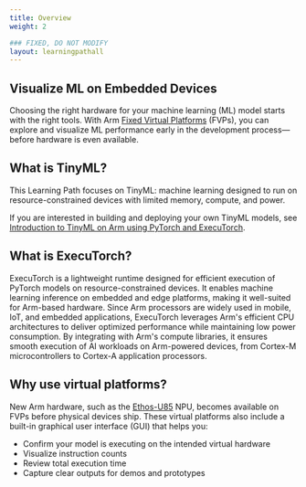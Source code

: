 ```yaml
---
title: Overview
weight: 2

### FIXED, DO NOT MODIFY
layout: learningpathall
---
```

## Visualize ML on Embedded Devices

Choosing the right hardware for your machine learning (ML) model starts with the right tools. With Arm [Fixed Virtual Platforms](https://developer.arm.com/Tools%20and%20Software/Fixed%20Virtual%20Platforms) (FVPs), you can explore and visualize ML performance early in the development process—before hardware is even available.

## What is TinyML?

This Learning Path focuses on TinyML: machine learning designed to run on resource-constrained devices with limited memory, compute, and power.

If you are interested in building and deploying your own TinyML models, see [Introduction to TinyML on Arm using PyTorch and ExecuTorch](/embedded-and-microcontrollers/introduction-to-tinyml-on-arm/).

## What is ExecuTorch?

ExecuTorch is a lightweight runtime designed for efficient execution of PyTorch models on resource-constrained devices. It enables machine learning inference on embedded and edge platforms, making it well-suited for Arm-based hardware. Since Arm processors are widely used in mobile, IoT, and embedded applications, ExecuTorch leverages Arm's efficient CPU architectures to deliver optimized performance while maintaining low power consumption. By integrating with Arm's compute libraries, it ensures smooth execution of AI workloads on Arm-powered devices, from Cortex-M microcontrollers to Cortex-A application processors.

## Why use virtual platforms?

New Arm hardware, such as the [Ethos-U85](https://www.arm.com/products/silicon-ip-cpu/ethos/ethos-u85) NPU, becomes available on FVPs before physical devices ship. These virtual platforms also include a built-in graphical user interface (GUI) that helps you:

- Confirm your model is executing on the intended virtual hardware  
- Visualize instruction counts  
- Review total execution time  
- Capture clear outputs for demos and prototypes  
